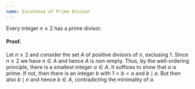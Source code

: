```yaml
---
name: Existence of Prime Divisor
---
```


Every integer $n\geq 2$ has a prime divisor.

#### Proof.
Let $n\geq 2$ and consider the set $A$ of positive divisors of $n$, exclusing $1$. Since $n\geq 2$ we have $n\in A$ and hence $A$ is non-empty. Thus, by the well-ordering principle, there is a smallest integer $a\in A$. It suffices to show that $a$ is prime. If not, then there is an integer $b$ with $1 < b < a$ and $b\mid a$. But then also $b\mid n$ and hence $b\in A$, contradicting the minimality of $a$.